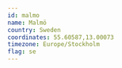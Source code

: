 ```yaml
---
id: malmo
name: Malmö
country: Sweden
coordinates: 55.60587,13.00073
timezone: Europe/Stockholm
flag: se
---
```

